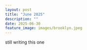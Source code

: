 ```yaml
---
layout: post
title: "June 2025"
description: ""
date: 2025-06-30
feature_image: images/brooklyn.jpeg
---
```


still writing this one 

<!--more-->
